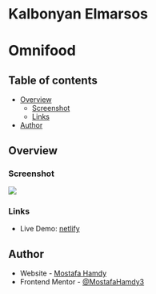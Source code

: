 # Kalbonyan Elmarsos

# Omnifood

## Table of contents

- [Overview](#overview)
  - [Screenshot](#screenshot)
  - [Links](#links)
- [Author](#author)

## Overview

### Screenshot

![](img/screen.jpg)

### Links

- Live Demo: [netlify](https://omnifoodmostafa.netlify.app/)

## Author

- Website - [Mostafa Hamdy](https://mostafa-portfolio.vercel.app/)
- Frontend Mentor - [@MostafaHamdy3](https://www.frontendmentor.io/profile/MostafaHamdy3)
